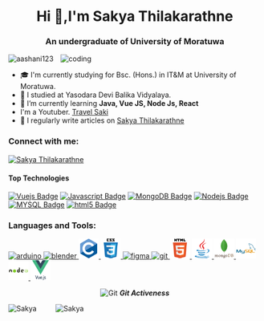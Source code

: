 <h1 align="center">Hi 👋,I'm Sakya Thilakarathne</h1>
<h3 align="center">An undergraduate of University of Moratuwa</h3>

<img align="right" alt="coding" width="400" src="https://media.tenor.com/PP9v7VIs6R4AAAAd/scaler-create-impact.gif">
<p align="left"> <img src="https://komarev.com/ghpvc/?username=aashani123&label=Profile%20views&color=0e75b6&style=flat" alt="aashani123" /> </p>

- 🎓 I'm currently studying for Bsc. (Hons.) in IT&M at University of Moratuwa.
- 📝 I studied at Yasodara Devi Balika Vidyalaya.
- 🌱 I’m currently learning **Java, Vue JS, Node Js, React**
-  I'm a Youtuber. [Travel Saki](https://www.youtube.com/@TravelSaki)
- 📝 I regularly write articles on [Sakya Thilakarathne](https://medium.com/@sakyathilakarathne96)

<h3 align="left">Connect with me:</h3>
<p align="left">
<a href="https://www.linkedin.com/in/sakya-thilakarathne-72a057246/" target="blank"><img align="center" src="https://raw.githubusercontent.com/rahuldkjain/github-profile-readme-generator/master/src/images/icons/Social/linked-in-alt.svg" alt="Sakya Thilakarathne" height="30" width="40" /></a>
</p>

#### Top Technologies

[![Vuejs Badge](https://img.shields.io/badge/-vuejs-61DBFB?style=for-the-badge&labelColor=black&logo=vue.js&logoColor=61DBFB)](#) [![Javascript Badge](https://img.shields.io/badge/-Javascript-F0DB4F?style=for-the-badge&labelColor=black&logo=javascript&logoColor=F0DB4F)](#) [![MongoDB Badge](https://img.shields.io/badge/-MongoDB-3C873A?style=for-the-badge&labelColor=black&logo=MongoDB&logoColor=3C873A)](#) [![Nodejs Badge](https://img.shields.io/badge/-Nodejs-3C873A?style=for-the-badge&labelColor=black&logo=node.js&logoColor=3C873A)](#) [![MYSQL Badge](https://img.shields.io/badge/-MYSQL-ffa500?style=for-the-badge&labelColor=black&logo=MYSQL&logoColor=ffa500)](#) [![html5 Badge](https://img.shields.io/badge/-html5-c0392b?style=for-the-badge&labelColor=black&logo=html5&logoColor=c0392b)](#)

<h3 align="left">Languages and Tools:</h3>
<p align="left"> <a href="https://www.arduino.cc/" target="_blank" rel="noreferrer"> <img src="https://cdn.worldvectorlogo.com/logos/arduino-1.svg" alt="arduino" width="40" height="40"/> </a> <a href="https://www.blender.org/" target="_blank" rel="noreferrer"> <img src="https://download.blender.org/branding/community/blender_community_badge_white.svg" alt="blender" width="40" height="40"/> </a> <a href="https://www.cprogramming.com/" target="_blank" rel="noreferrer"> <img src="https://raw.githubusercontent.com/devicons/devicon/master/icons/c/c-original.svg" alt="c" width="40" height="40"/> </a> <a href="https://www.w3schools.com/css/" target="_blank" rel="noreferrer"> <img src="https://raw.githubusercontent.com/devicons/devicon/master/icons/css3/css3-original-wordmark.svg" alt="css3" width="40" height="40"/> </a> <a href="https://www.figma.com/" target="_blank" rel="noreferrer"> <img src="https://www.vectorlogo.zone/logos/figma/figma-icon.svg" alt="figma" width="40" height="40"/> </a> <a href="https://git-scm.com/" target="_blank" rel="noreferrer"> <img src="https://www.vectorlogo.zone/logos/git-scm/git-scm-icon.svg" alt="git" width="40" height="40"/> </a> <a href="https://www.w3.org/html/" target="_blank" rel="noreferrer"> <img src="https://raw.githubusercontent.com/devicons/devicon/master/icons/html5/html5-original-wordmark.svg" alt="html5" width="40" height="40"/> </a> <a href="https://www.java.com" target="_blank" rel="noreferrer"> <img src="https://raw.githubusercontent.com/devicons/devicon/master/icons/java/java-original.svg" alt="java" width="40" height="40"/> </a> <a href="https://www.mongodb.com/" target="_blank" rel="noreferrer"> <img src="https://raw.githubusercontent.com/devicons/devicon/master/icons/mongodb/mongodb-original-wordmark.svg" alt="mongodb" width="40" height="40"/> </a> <a href="https://www.mysql.com/" target="_blank" rel="noreferrer"> <img src="https://raw.githubusercontent.com/devicons/devicon/master/icons/mysql/mysql-original-wordmark.svg" alt="mysql" width="40" height="40"/> </a> <a href="https://nodejs.org" target="_blank" rel="noreferrer"> <img src="https://raw.githubusercontent.com/devicons/devicon/master/icons/nodejs/nodejs-original-wordmark.svg" alt="nodejs" width="40" height="40"/> </a> <a href="https://vuejs.org/" target="_blank" rel="noreferrer"> <img src="https://raw.githubusercontent.com/devicons/devicon/master/icons/vuejs/vuejs-original-wordmark.svg" alt="vuejs" width="40" height="40"/> </a> </p>
<p align="center">
 <img src="https://media.giphy.com/media/W5eoZHPpUx9sapR0eu/giphy.gif" width="30" alt="Git"/>&nbsp;<i><b>Git Activeness</b></i>
</p>
 
<p>
 <img align="left" src="https://github-readme-stats.vercel.app/api/top-langs?username=sakya-thilakarathne&langs_count=10&show_icons=true&locale=en&layout=compact&theme=chartreuse-dark" alt="Sakya" />
</p>
<p>&nbsp;<img align="right" src="https://github-readme-stats.vercel.app/api?username=sakya-thilakarathne&show_icons=true&locale=en&theme=chartreuse-dark" alt="Sakya" width="410"/>
</p>


 

 
